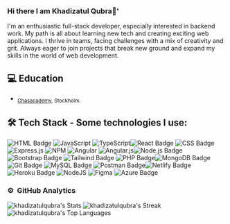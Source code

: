 ### Hi there I am Khadizatul Qubra👋'
I'm an enthusiastic full-stack developer, especially interested in backend work. My path is all about learning new tech and creating exciting web applications. I thrive in teams, facing challenges with a mix of creativity and grit. Always eager to join projects that break new ground and expand my skills in the world of web development.

## 💻  Education

- <sub>[Chasacademy](https://chasacademy.se/program/fullstackutvecklare-javascript), Stockholm.</sub>



## 🛠 Tech Stack - Some technologies I use:


 ![HTML Badge](https://img.shields.io/badge/HTML-FF5733?style=for-the-badge&logo=html5&logoColor=white) ![JavaScript](https://img.shields.io/badge/javascript-%23323330.svg?style=for-the-badge&logo=javascript&logoColor=%23F7DF1E) ![TypeScript](https://img.shields.io/badge/typescript-%23007ACC.svg?style=for-the-badge&logo=typescript&logoColor=white)![React Badge](https://img.shields.io/badge/React-20232A?style=for-the-badge&logo=react&logoColor=61DAFB) ![CSS Badge](https://img.shields.io/badge/CSS-00D3E8?style=for-the-badge&logo=css3&logoColor=white) ![Express.js](https://img.shields.io/badge/express.js-%23404d59.svg?style=for-the-badge&logo=express&logoColor=%2361DAFB) ![NPM](https://img.shields.io/badge/NPM-%23CB3837.svg?style=for-the-badge&logo=npm&logoColor=white) ![Angular](https://img.shields.io/badge/angular-%23DD0031.svg?style=for-the-badge&logo=angular&logoColor=white) ![Angular.js](https://img.shields.io/badge/angular.js-%23E23237.svg?style=for-the-badge&logo=angularjs&logoColor=white)![Node.js Badge](https://img.shields.io/badge/Node.js-43853D?style=for-the-badge&logo=node.js&logoColor=white) ![Bootstrap Badge](https://img.shields.io/badge/Bootstrap-563D7C?style=for-the-badge&logo=bootstrap&logoColor=white) ![Tailwind Badge](https://img.shields.io/badge/Tailwind-8d3eae?style=for-the-badge&logo=tailwind&logoColor=white) ![PHP Badge](https://img.shields.io/badge/PHP-FF1733?style=for-the-badge&logo=php&logoColor=white)![MongoDB Badge](https://img.shields.io/badge/MongoDB-2ECC71?style=for-the-badge&logo=mongodb&logoColor=white) ![Git Badge](https://img.shields.io/badge/Git-884EA0?style=for-the-badge&logo=git&logoColor=white) ![MySQL Badge](https://img.shields.io/badge/MySQL-016FA2?style=for-the-badge&logo=mysql&logoColor=white) ![Postman Badge](https://img.shields.io/badge/Postman-FF6C37?style=for-the-badge&logo=postman&logoColor=white)![Netlify Badge](https://img.shields.io/badge/Netlify-00C7B7?style=for-the-badge&logo=netlify&logoColor=white) ![Heroku Badge](https://img.shields.io/badge/Heroku-4A235A?style=for-the-badge&logo=heroku&logoColor=white) ![NodeJS](https://img.shields.io/badge/node.js-6DA55F?style=for-the-badge&logo=node.js&logoColor=white) ![Figma](https://img.shields.io/badge/figma-%23F24E1E.svg?style=for-the-badge&logo=figma&logoColor=white) ![Azure Badge](https://img.shields.io/badge/Azure-3e5fae?style=for-the-badge&logo=azure&logoColor=white)


### ⚙️ &nbsp;GitHub Analytics
![khadizatulqubra's Stats](https://github-readme-stats.vercel.app/api?username=khadizatulqubra&theme=highcontrast&show_icons=true&hide_border=false&count_private=true)
![khadizatulqubra's Streak](https://github-readme-streak-stats.herokuapp.com/?user=khadizatulqubra&theme=highcontrast&hide_border=false)
![khadizatulqubra's Top Languages](https://github-readme-stats.vercel.app/api/top-langs/?username=khadizatulqubra&theme=highcontrast&show_icons=true&hide_border=false&layout=compact)
<!--
**khadizatulqubra/khadizatulqubra** is a ✨ _special_ ✨ repository because its `README.md` (this file) appears on your GitHub profile.

Here are some ideas to get you started:

- 🔭 I’m currently working on ...
- 🌱 I’m currently learning ...
- 👯 I’m looking to collaborate on ...
- 🤔 I’m looking for help with ...
- 💬 Ask me about ...
- 📫 How to reach me: ...
- 😄 Pronouns: ...
- ⚡ Fun fact: ...
-->
